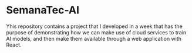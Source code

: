 # SemanaTec-AI

Yhis repository contains a project that I developed in a week that has the purpose of demonstrating how we can make use of cloud services to train AI models, and then make them available through a web application with React.
